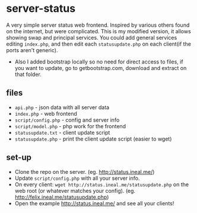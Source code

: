 # server-status
A very simple server status web frontend. Inspired by various others found on the internet, but were complicated.
This is my modified version, it allows showing swap and principal services. You could add general services editing `index.php`, and then edit each `statusupdate.php` on each client(if the ports aren't generic).

* Also I added bootstrap locally so no need for direct access to files, if you want to update, go to getbootstrap.com, download and extract on that folder.

## files

* `api.php` - json data with all server data
* `index.php` - web frontend
* `script/config.php` - config and server info
* `script/model.php` - php work for the frontend
* `statusupdate.txt` - client update script
* `statusupdate.php` - print the client update script (easier to wget)

## set-up

* Clone the repo on the server. (eg. http://status.ineal.me/)
* Update `script/config.php` with all your server info.
* On every client: `wget http://status.ineal.me/statusupdate.php` on the web root (or whatever matches your config). (eg. http://felix.ineal.me/statusupdate.php)
* Open the example http://status.ineal.me/ and see all your clients!
